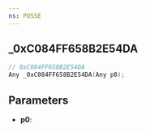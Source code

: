 ```yaml
---
ns: POSSE
---
```

## _0xC084FF658B2E54DA

```c
// 0xC084FF658B2E54DA
Any _0xC084FF658B2E54DA(Any p0);
```

## Parameters
* **p0**:
